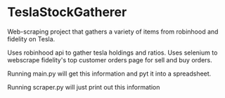 # TeslaStockGatherer
Web-scraping project that gathers a variety of items from robinhood and fidelity on Tesla.

Uses robinhood api to gather tesla holdings and ratios. Uses selenium to webscrape fidelity's top customer orders page for sell and buy orders.

Running main.py will get this information and pyt it into a spreadsheet.

Running scraper.py will just print out this information
